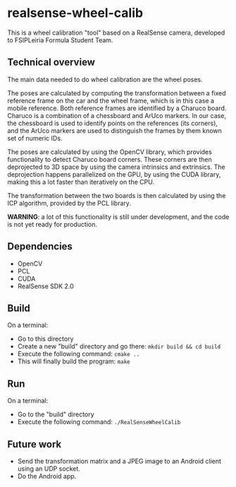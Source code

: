 # realsense-wheel-calib

This is a wheel calibration "tool" based on a RealSense camera, developed to FSIPLeiria Formula Student Team.

## Technical overview

The main data needed to do wheel calibration are the wheel poses.

The poses are calculated by computing the transformation between a fixed reference frame on the car and the wheel frame, which is in this case a mobile reference. Both reference frames are identified by a Charuco board. Charuco is a combination of a chessboard and ArUco markers. In our case, the chessboard is used to identify points on the references (its corners), and the ArUco markers are used to distinguish the frames by them known set of numeric IDs.

The poses are calculated by using the OpenCV library, which provides functionality to detect Charuco board corners. These corners are then deprojected to 3D space by using the camera intrinsics and extrinsics. The deprojection happens parallelized on the GPU, by using the CUDA library, making this a lot faster than iteratively on the CPU.

The transformation between the two boards is then calculated by using the ICP algorithm, provided by the PCL library.

**WARNING**: a lot of this functionality is still under development, and the code is not yet ready for production.

## Dependencies
- OpenCV
- PCL
- CUDA
- RealSense SDK 2.0

## Build
On a terminal:
- Go to this directory
- Create a new "build" directory and go there: ```mkdir build && cd build```
- Execute the following command: ```cmake ..```
- This will finally build the program: ```make```

## Run
On a terminal:
- Go to the "build" directory
- Execute the following command: ```./RealSenseWheelCalib```

## Future work
- Send the transformation matrix and a JPEG image to an Android client using an UDP socket.
- Do the Android app.